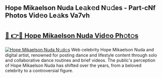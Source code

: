 ## Hope Mikaelson Nuda Le𝚊k𝚎d N𝚞𝚍es - Part-cNf Photos Vid𝚎o Le𝚊ks Va7vh

# <h2><a href="http://fbdt9tc.evod.top/?m=Hope+Mikaelson+Nuda">🔗 👉🔴 Hope Mikaelson Nuda Vid𝚎o Ph𝚘t𝚘s</a></h2>

[![Hope Mikaelson Nuda N𝚞d𝚎s](https://i.imgur.com/8V9OHl7.gif)](http://fbdt9tc.evod.top/?m=Hope+Mikaelson+Nuda)
Web celebrity Hope Mikaelson Nuda and digital artist, renowned for posting dance and lifestyle content through solo and collaborative dance routines and brief videos. The public's perception of Hope Mikaelson Nuda has shifted over the years, from a beloved celebrity to a controversial figure. 
